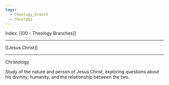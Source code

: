 ```yaml
---
tags:
  - theology_branch
  - theology
---
```

Index: [[00 - Theology Branches]]

---

[[Jesus Christ]]

---

Christology

Study of the nature and person of Jesus Christ, exploring questions about his divinity, humanity, and the relationship between the two.
